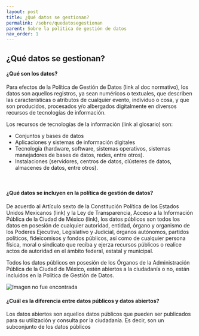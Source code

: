 ```yaml
---
layout: post
title: ¿Qué datos se gestionan?
permalink: /sobre/quedatosegestionan
parent: Sobre la politica de gestión de datos
nav_order: 1
---
```



<h2>¿Qué datos se gestionan?</h2>

<h4><b>¿Qué son los datos? </b></h4>


Para efectos de la Política de Gestión de Datos (link al doc normativo), los datos son aquellos registros, ya sean numéricos o textuales, que describen las características o atributos de cualquier evento, individuo o cosa, y que son producidos, procesados y/o albergados digitalmente en diversos recursos de tecnologías de información. 

Los recursos de tecnologías de la información (link al glosario) son: 
- Conjuntos y bases de datos
- Aplicaciones y sistemas de información digitales
- Tecnología (hardware, software, sistemas operativos, sistemas manejadores de bases de datos, redes, entre otros). 
- Instalaciones (servidores, centros de datos, clústeres de datos, almacenes de datos, entre otros). 
<br>

<h4><b>¿Qué datos se incluyen en la política de gestión de datos?</b></h4> 

De acuerdo al Artículo sexto de la Constitución Política de los Estados Unidos Mexicanos (link) y la Ley de Transparencia, Acceso a la Información Pública de la Ciudad de México (link), los datos públicos son todos los datos en posesión de cualquier autoridad, entidad, órgano y organismo de los Poderes Ejecutivo, Legislativo y Judicial, órganos autónomos, partidos políticos, fideicomisos y fondos públicos, así como de cualquier persona física, moral o sindicato que reciba y ejerza recursos públicos o realice actos de autoridad en el ámbito federal, estatal y municipal.

Todos los datos públicos en posesión de los Órganos de la Administración Pública de la Ciudad de México, estén abiertos a la ciudadanía o no, están incluidos en la Política de Gestión de Datos.


<img src="https://viriesc.github.io/micrositio_adip/assets/img/datos.png" alt="Imagen no fue encontrada">


<h4><b> ¿Cuál es la diferencia entre datos públicos y datos abiertos? </b> </h4> 

Los datos abiertos son aquellos datos públicos que pueden ser publicados para su utilización y consulta por la ciudadanía. Es decir, son un subconjunto de los datos públicos